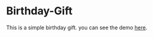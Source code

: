 # Birthday-Gift

This is a simple birthday gift. you can see the demo [here](https://birth-day-gift.netlify.app/).
